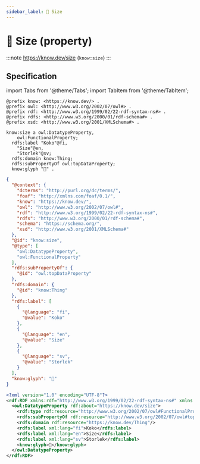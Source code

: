 ```yaml
---
sidebar_label: 📏 Size
---
```


# 📏 Size (property)

:::note
https://know.dev/size
(`know:size`)
:::

## Specification

import Tabs from '@theme/Tabs';
import TabItem from '@theme/TabItem';

<Tabs>
<TabItem value="turtle" label="Turtle">

```turtle
@prefix know: <https://know.dev/> .
@prefix owl: <http://www.w3.org/2002/07/owl#> .
@prefix rdf: <http://www.w3.org/1999/02/22-rdf-syntax-ns#> .
@prefix rdfs: <http://www.w3.org/2000/01/rdf-schema#> .
@prefix xsd: <http://www.w3.org/2001/XMLSchema#> .

know:size a owl:DatatypeProperty,
    owl:FunctionalProperty;
  rdfs:label "Koko"@fi,
    "Size"@en,
    "Storlek"@sv;
  rdfs:domain know:Thing;
  rdfs:subPropertyOf owl:topDataProperty;
  know:glyph "📏" .

```

</TabItem>
<TabItem value="jsonld" label="JSON-LD">

```json
{
  "@context": {
    "dcterms": "http://purl.org/dc/terms/",
    "foaf": "http://xmlns.com/foaf/0.1/",
    "know": "https://know.dev/",
    "owl": "http://www.w3.org/2002/07/owl#",
    "rdf": "http://www.w3.org/1999/02/22-rdf-syntax-ns#",
    "rdfs": "http://www.w3.org/2000/01/rdf-schema#",
    "schema": "https://schema.org/",
    "xsd": "http://www.w3.org/2001/XMLSchema#"
  },
  "@id": "know:size",
  "@type": [
    "owl:DatatypeProperty",
    "owl:FunctionalProperty"
  ],
  "rdfs:subPropertyOf": {
    "@id": "owl:topDataProperty"
  },
  "rdfs:domain": {
    "@id": "know:Thing"
  },
  "rdfs:label": [
    {
      "@language": "fi",
      "@value": "Koko"
    },
    {
      "@language": "en",
      "@value": "Size"
    },
    {
      "@language": "sv",
      "@value": "Storlek"
    }
  ],
  "know:glyph": "📏"
}
```

</TabItem>
<TabItem value="rdfxml" label="RDF/XML">

```xml
<?xml version="1.0" encoding="UTF-8"?>
<rdf:RDF xmlns:rdf="http://www.w3.org/1999/02/22-rdf-syntax-ns#" xmlns:know="https://know.dev/" xmlns:owl="http://www.w3.org/2002/07/owl#" xmlns:rdfs="http://www.w3.org/2000/01/rdf-schema#">
  <owl:DatatypeProperty rdf:about="https://know.dev/size">
    <rdf:type rdf:resource="http://www.w3.org/2002/07/owl#FunctionalProperty"/>
    <rdfs:subPropertyOf rdf:resource="http://www.w3.org/2002/07/owl#topDataProperty"/>
    <rdfs:domain rdf:resource="https://know.dev/Thing"/>
    <rdfs:label xml:lang="fi">Koko</rdfs:label>
    <rdfs:label xml:lang="en">Size</rdfs:label>
    <rdfs:label xml:lang="sv">Storlek</rdfs:label>
    <know:glyph>📏</know:glyph>
  </owl:DatatypeProperty>
</rdf:RDF>

```

</TabItem>
</Tabs>
